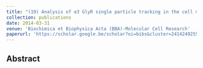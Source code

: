 ```yaml
---
title: "(19) Analysis of α3 GlyR single particle tracking in the cell membrane"
collection: publications
date: 2014-03-31
venue: 'Biochimica et Biophysica Acta (BBA)-Molecular Cell Research'
paperurl: 'https://scholar.google.be/scholar?oi=bibs&cluster=2414249255948516963&btnI=1&hl=en'
---
```


<h2> Abstract </h2>
<p align= "justify">
